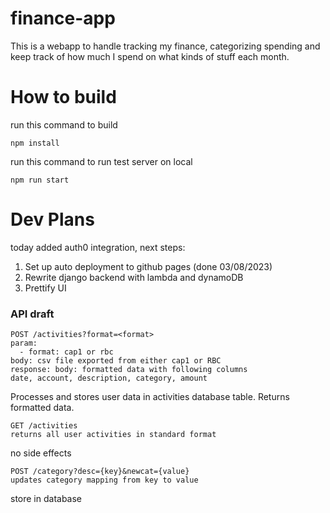 # finance-app

This is a webapp to handle tracking my finance, categorizing spending and keep track of how much I spend on what kinds of stuff each month.

# How to build

run this command to build

    npm install

run this command to run test server on local

    npm run start

# Dev Plans

today added auth0 integration, next steps:
1. Set up auto deployment to github pages (done 03/08/2023)
2. Rewrite django backend with lambda and dynamoDB
3. Prettify UI


### API draft

    POST /activities?format=<format>
    param:
      - format: cap1 or rbc
    body: csv file exported from either cap1 or RBC
    response: body: formatted data with following columns 
    date, account, description, category, amount


Processes and stores user data in activities database table. Returns formatted data.

    GET /activities
    returns all user activities in standard format

no side effects

    POST /category?desc={key}&newcat={value}
    updates category mapping from key to value

store in database



